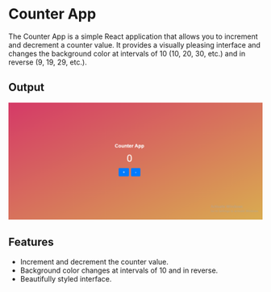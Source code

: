 # Counter App

The Counter App is a simple React application that allows you to increment and decrement a counter value. It provides a visually pleasing interface and changes the background color at intervals of 10 (10, 20, 30, etc.) and in reverse (9, 19, 29, etc.).

## Output

![](./img/count.PNG)

## Features

- Increment and decrement the counter value.
- Background color changes at intervals of 10 and in reverse.
- Beautifully styled interface.



